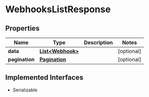 

# WebhooksListResponse

## Properties

Name | Type | Description | Notes
------------ | ------------- | ------------- | -------------
**data** | [**List&lt;Webhook&gt;**](Webhook.md) |  |  [optional]
**pagination** | [**Pagination**](Pagination.md) |  |  [optional]


## Implemented Interfaces

* Serializable


